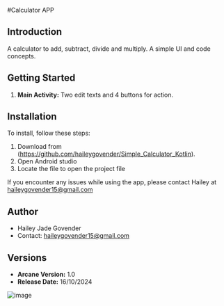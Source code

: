 #Calculator APP

## Introduction

A calculator to add, subtract, divide and multiply. A simple UI and code concepts.

## Getting Started

1. **Main Activity:** Two edit texts and 4 buttons for action.

## Installation

To install, follow these steps:

1. Download from (https://github.com/haileygovender/Simple_Calculator_Kotlin).
2. Open Android studio
3. Locate the file to open the project file


If you encounter any issues while using the app, please contact Hailey at haileygovender15@gmail.com

## Author

- Hailey Jade Govender
- Contact: haileygovender15@gmail.com

## Versions

- **Arcane Version:** 1.0
- **Release Date:** 16/10/2024

  
![image](https://github.com/user-attachments/assets/34f54a2b-3730-45a3-a1e5-3d6113dc381f)




